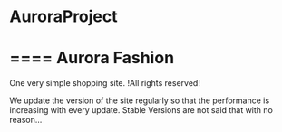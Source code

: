 # AuroraProject
====
Aurora Fashion
===


One very simple shopping site. !All rights reserved!

We update the version of the site regularly so that the performance is increasing with every update. Stable Versions are not said that with no reason...
